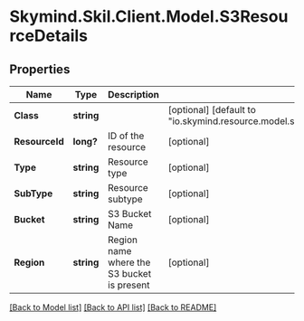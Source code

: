 # Skymind.Skil.Client.Model.S3ResourceDetails
## Properties

Name | Type | Description | Notes
------------ | ------------- | ------------- | -------------
**Class** | **string** |  | [optional] [default to "io.skymind.resource.model.subtypes.storage.S3ResourceDetails"]
**ResourceId** | **long?** | ID of the resource | [optional] 
**Type** | **string** | Resource type | [optional] 
**SubType** | **string** | Resource subtype | [optional] 
**Bucket** | **string** | S3 Bucket Name | [optional] 
**Region** | **string** | Region name where the S3 bucket is present | [optional] 

[[Back to Model list]](../README.md#documentation-for-models) [[Back to API list]](../README.md#documentation-for-api-endpoints) [[Back to README]](../README.md)


